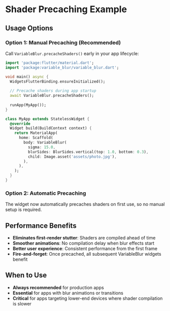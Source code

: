 # Shader Precaching Example

## Usage Options

### Option 1: Manual Precaching (Recommended)
Call `VariableBlur.precacheShaders()` early in your app lifecycle:

```dart
import 'package:flutter/material.dart';
import 'package:variable_blur/variable_blur.dart';

void main() async {
  WidgetsFlutterBinding.ensureInitialized();
  
  // Precache shaders during app startup
  await VariableBlur.precacheShaders();
  
  runApp(MyApp());
}

class MyApp extends StatelessWidget {
  @override
  Widget build(BuildContext context) {
    return MaterialApp(
      home: Scaffold(
        body: VariableBlur(
          sigma: 15.0,
          blurSides: BlurSides.vertical(top: 1.0, bottom: 0.3),
          child: Image.asset('assets/photo.jpg'),
        ),
      ),
    );
  }
}
```

### Option 2: Automatic Precaching
The widget now automatically precaches shaders on first use, so no manual setup is required.

## Performance Benefits

- **Eliminates first-render stutter**: Shaders are compiled ahead of time
- **Smoother animations**: No compilation delay when blur effects start
- **Better user experience**: Consistent performance from the first frame
- **Fire-and-forget**: Once precached, all subsequent VariableBlur widgets benefit

## When to Use

- **Always recommended** for production apps
- **Essential** for apps with blur animations or transitions
- **Critical** for apps targeting lower-end devices where shader compilation is slower
